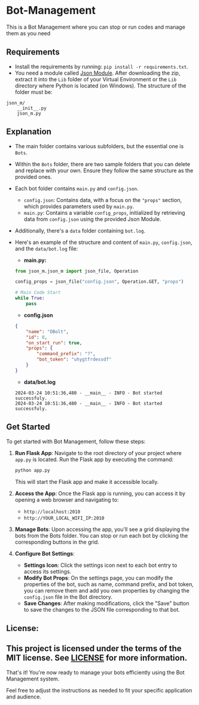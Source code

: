 # Bot-Management
This is a Bot Management where you can stop or run codes and manage them as you need

## Requirements
- Install the requirements by running: `pip install -r requirements.txt`.
- You need a module called [Json Module](https://github.com/AmineGm73/Json-Module). After downloading the zip, extract it into the `Lib` folder of your Virtual Environment or the `Lib` directory where Python is located (on Windows). The structure of the folder must be:
```
json_m/
    __init__.py
    json_m.py
```

## Explanation
- The main folder contains various subfolders, but the essential one is `Bots`.
- Within the `Bots` folder, there are two sample folders that you can delete and replace with your own. Ensure they follow the same structure as the provided ones.
- Each bot folder contains `main.py` and `config.json`.
  - `config.json`: Contains data, with a focus on the `"props"` section, which provides parameters used by `main.py`.
  - `main.py`: Contains a variable `config_props`, initialized by retrieving data from `config.json` using the provided Json Module.
- Additionally, there's a `data` folder containing `bot.log`.

- Here's an example of the structure and content of `main.py`, `config.json`, and the `data/bot.log` file:

    * **main.py:**
    ```python
    from json_m.json_m import json_file, Operation

    config_props = json_file("config.json", Operation.GET, "props")

    # Main Code Start
    while True:
        pass
    ```


    * **config.json**
    ```json
    {
        "name": "DBolt",
        "id": 0,
        "on_start_run": true,
        "props": {
            "command_prefix": "?",
            "bot_token": "uhygtfrdessdf"
        }
    }
    ```
    
    * **data/bot.log**
    ```log
    2024-03-24 10:51:36,480 - __main__ - INFO - Bot started successfuly.
    2024-03-24 10:51:36,480 - __main__ - INFO - Bot started successfuly.
    ```

## Get Started
To get started with Bot Management, follow these steps:

1. **Run Flask App**: Navigate to the root directory of your project where `app.py` is located. Run the Flask app by executing the command:
   ```bash
   python app.py
   ```
   This will start the Flask app and make it accessible locally.

2. **Access the App**: Once the Flask app is running, you can access it by opening a web browser and navigating to:
    - `http://localhost:2010`
    - `http://YOUR_LOCAL_WIFI_IP:2010`

3. **Manage Bots**: Upon accessing the app, you'll see a grid displaying the bots from the Bots folder. You can stop or run each bot by clicking the corresponding buttons in the grid.

4. **Configure Bot Settings**:
    - **Settings Icon**: Click the settings icon next to each bot entry to access its settings.
    - **Modify Bot Props**: On the settings page, you can modify the properties of the bot, such as name, command prefix, and bot token, you can remove them and add you own properties by changing the `config.json` file in the Bot directory.
    - **Save Changes**: After making modifications, click the "Save" button to save the changes to the JSON file corresponding to that bot.

## **License**:
This project is licensed under the terms of the MIT license. See [LICENSE]() for more information.
---

That's it! You're now ready to manage your bots efficiently using the Bot Management system.

Feel free to adjust the instructions as needed to fit your specific application and audience.
